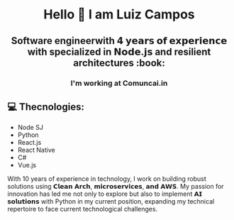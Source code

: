 <h1 align="center">Hello 👋 I am Luiz Campos </h1>

<h2 align="center">Software engineerwith 𝟰 𝘆𝗲𝗮𝗿𝘀 𝗼𝗳 𝗲𝘅𝗽𝗲𝗿𝗶𝗲𝗻𝗰𝗲 with specialized in 𝗡𝗼𝗱𝗲.𝗷𝘀 and resilient architectures :book:</h2>

<h3 align="center">I'm working at Comuncai.in</h3>

## :computer: Thecnologies:
- Node SJ
- Python
- React.js
- React Native
- C#
- Vue.js


With 10 years of experience in technology, I work on building robust solutions using 𝗖𝗹𝗲𝗮𝗻 𝗔𝗿𝗰𝗵, 𝗺𝗶𝗰𝗿𝗼𝘀𝗲𝗿𝘃𝗶𝗰𝗲𝘀, 𝗮𝗻𝗱 𝗔𝗪𝗦. My passion for innovation has led me not only to explore but also to implement 𝗔𝗜 𝘀𝗼𝗹𝘂𝘁𝗶𝗼𝗻𝘀 with Python in my current position, expanding my technical repertoire to face current technological challenges.

